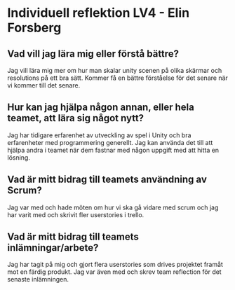 # Individuell reflektion LV4 - Elin Forsberg
## Vad vill jag lära mig eller förstå bättre?
Jag vill lära mig mer om hur man skalar unity scenen på olika skärmar och resolutions på ett bra sätt. Kommer få en bättre förståelse
för det senare när vi kommer till det senare.
## Hur kan jag hjälpa någon annan, eller hela teamet, att lära sig något nytt?
Jag har tidigare erfarenhet av utveckling av spel i Unity och bra erfarenheter med programmering generellt.
Jag kan använda det till att hjälpa andra i teamet när dem fastnar med någon uppgift med att hitta en lösning.
## Vad är mitt bidrag till teamets användning av Scrum?
Jag var med och hade möten om hur vi ska gå vidare med scrum och jag har varit med och skrivit fler
userstories i trello.
## Vad är mitt bidrag till teamets inlämningar/arbete?
Jag har tagit på mig och gjort flera userstories som drives projektet framåt mot en
färdig produkt. Jag var även med och skrev team reflection för det senaste inlämningen.
